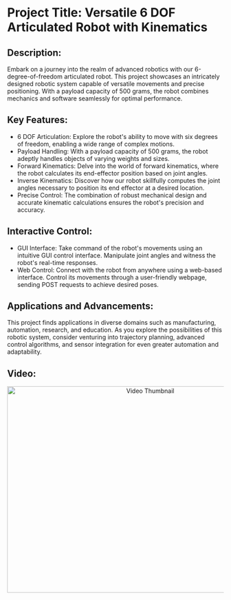 # Project Title: Versatile 6 DOF Articulated Robot with Kinematics

## Description:
Embark on a journey into the realm of advanced robotics with our 6-degree-of-freedom articulated robot. This project showcases an intricately designed robotic system capable of versatile movements and precise positioning. With a payload capacity of 500 grams, the robot combines mechanics and software seamlessly for optimal performance.

## Key Features:

* 6 DOF Articulation: Explore the robot's ability to move with six degrees of freedom, enabling a wide range of complex motions.
* Payload Handling: With a payload capacity of 500 grams, the robot adeptly handles objects of varying weights and sizes.
* Forward Kinematics: Delve into the world of forward kinematics, where the robot calculates its end-effector position based on joint angles.
* Inverse Kinematics: Discover how our robot skillfully computes the joint angles necessary to position its end effector at a desired location.
* Precise Control: The combination of robust mechanical design and accurate kinematic calculations ensures the robot's precision and accuracy.

## Interactive Control:

* GUI Interface: Take command of the robot's movements using an intuitive GUI control interface. Manipulate joint angles and witness the robot's real-time responses.
* Web Control: Connect with the robot from anywhere using a web-based interface. Control its movements through a user-friendly webpage, sending POST requests to achieve desired poses.

## Applications and Advancements:
This project finds applications in diverse domains such as manufacturing, automation, research, and education. As you explore the possibilities of this robotic system, consider venturing into trajectory planning, advanced control algorithms, and sensor integration for even greater automation and adaptability.

## Video:


<p align="center">
  <a href="https://www.youtube.com/watch?v=ZxTHJg68jb0" target="_blank">
    <img src="https://img.youtube.com/vi/ZxTHJg68jb0/0.jpg" alt="Video Thumbnail" width="650" height="480">
  </a>
</p>

